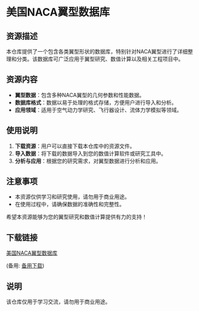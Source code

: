 # 美国NACA翼型数据库

## 资源描述

本仓库提供了一个包含各类翼型形状的数据库，特别针对NACA翼型进行了详细整理和分类。该数据库可广泛应用于翼型研究、数值计算以及相关工程项目中。

## 资源内容

- **翼型数据**：包含多种NACA翼型的几何参数和性能数据。
- **数据库格式**：数据以易于处理的格式存储，方便用户进行导入和分析。
- **应用领域**：适用于空气动力学研究、飞行器设计、流体力学模拟等领域。

## 使用说明

1. **下载资源**：用户可以直接下载本仓库中的资源文件。
2. **导入数据**：将下载的数据导入到您的数值计算软件或研究工具中。
3. **分析与应用**：根据您的研究需求，对翼型数据进行分析和应用。

## 注意事项

- 本资源仅供学习和研究使用，请勿用于商业用途。
- 在使用过程中，请确保数据的准确性和完整性。

希望本资源能够为您的翼型研究和数值计算提供有力的支持！

## 下载链接
[美国NACA翼型数据库](https://pan.quark.cn/s/51f8b6d06329) 

(备用: [备用下载](https://pan.baidu.com/s/1rCXsfDLLuDslSLcS2QWVfQ?pwd=1234))

## 说明

该仓库仅用于学习交流，请勿用于商业用途。
